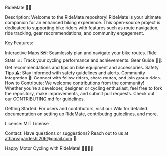 RideMate 🚴‍♂️

Description:
Welcome to the RideMate repository! RideMate is your ultimate companion for an enhanced biking experience. This open-source project is dedicated to supporting bike riders with features such as route navigation, ride tracking, gear recommendations, and community engagement.

Key Features:

Interactive Maps 🗺️: Seamlessly plan and navigate your bike routes.
Ride Stats 📊: Track your cycling performance and achievements.
Gear Guide 🚴‍♀️: Get recommendations and tips on bike equipment and accessories.
Safety Tips ⚠️: Stay informed with safety guidelines and alerts.
Community Integration 👫: Connect with fellow riders, share routes, and join group rides.
How to Contribute:
We welcome contributions from the community! Whether you're a developer, designer, or cycling enthusiast, feel free to fork the repository, make improvements, and submit pull requests. Check out our CONTRIBUTING.md for guidelines.

Getting Started:
For users and contributors, visit our Wiki for detailed documentation on setting up RideMate, contributing guidelines, and more.

License:
MIT License

Contact:
Have questions or suggestions? Reach out to us at atharvapardeshi206@gmail.com 📧.

Happy Motor Cycling with RideMate! 🚵‍♀️🚵‍♂️
